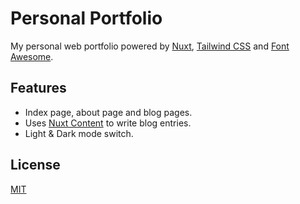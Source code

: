 # Personal Portfolio
My personal web portfolio powered by [Nuxt](https://nuxt.com/), [Tailwind CSS](https://tailwindcss.com/) and [Font Awesome](https://fontawesome.com/).

## Features
* Index page, about page and blog pages.
* Uses [Nuxt Content](https://content.nuxtjs.org/) to write blog entries.
* Light & Dark mode switch.

## License
[MIT](./LICENSE)
